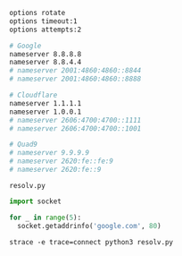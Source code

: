 ```bash
options rotate
options timeout:1
options attempts:2

# Google
nameserver 8.8.8.8
nameserver 8.8.4.4
# nameserver 2001:4860:4860::8844
# nameserver 2001:4860:4860::8888

# Cloudflare
nameserver 1.1.1.1
nameserver 1.0.0.1
# nameserver 2606:4700:4700::1111
# nameserver 2606:4700:4700::1001

# Quad9
# nameserver 9.9.9.9
# nameserver 2620:fe::fe:9
# nameserver 2620:fe::9
```

`resolv.py`

```python
import socket

for _ in range(5):
  socket.getaddrinfo('google.com', 80)
```

`strace -e trace=connect python3 resolv.py`
